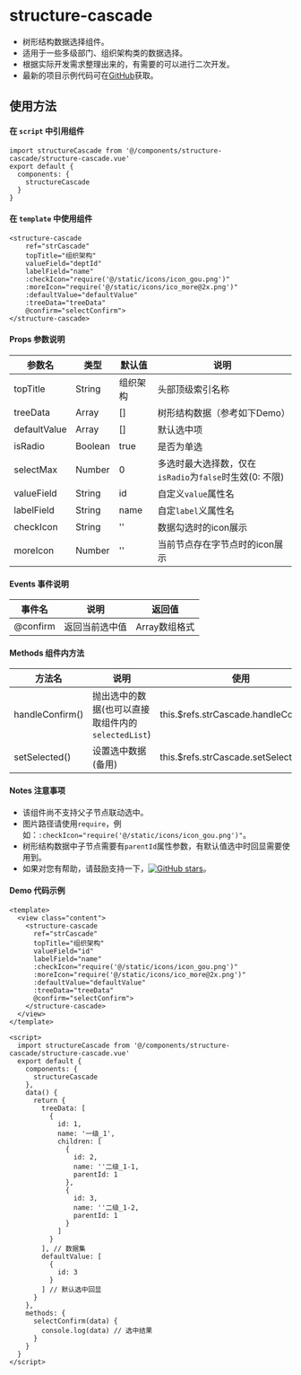 # structure-cascade

   - 树形结构数据选择组件。
   - 适用于一些多级部门、组织架构类的数据选择。
   - 根据实际开发需求整理出来的，有需要的可以进行二次开发。
   - 最新的项目示例代码可在[GitHub](https://github.com/JamyKing/structure-cascade)获取。

## 使用方法

#### 在 `script` 中引用组件

```
import structureCascade from '@/components/structure-cascade/structure-cascade.vue'
export default {
  components: {
    structureCascade
  }
}
```

#### 在 `template` 中使用组件

```
<structure-cascade
    ref="strCascade"
    topTitle="组织架构"
    valueField="deptId"
    labelField="name"
    :checkIcon="require('@/static/icons/icon_gou.png')"
    :moreIcon="require('@/static/icons/ico_more@2x.png')"
    :defaultValue="defaultValue"
    :treeData="treeData"
    @confirm="selectConfirm">
</structure-cascade>
```

#### Props 参数说明

| 参数名 | 类型 | 默认值 | 说明 |
| ------ | ------ | ------ | ------ |
| topTitle | String | 组织架构 | 头部顶级索引名称 |
| treeData | Array | [] | 树形结构数据（参考如下Demo） |
| defaultValue | Array | [] | 默认选中项 |
| isRadio | Boolean | true | 是否为单选 |
| selectMax | Number | 0 | 多选时最大选择数，仅在`isRadio`为`false`时生效(0: 不限) |
| valueField | String | id | 自定义`value`属性名 |
| labelField | String | name | 自定`label`义属性名 |
| checkIcon | String | '' | 数据勾选时的icon展示 |
| moreIcon | Number | '' | 当前节点存在字节点时的icon展示 |

#### Events 事件说明

| 事件名 | 说明 | 返回值 |
| ------ | ------ | ------ |
| @confirm | 返回当前选中值 | Array数组格式 |

#### Methods 组件内方法

| 方法名 | 说明 | 使用 |
| ------ | ------ | ------ |
| handleConfirm() | 抛出选中的数据(也可以直接取组件内的`selectedList`) | this.$refs.strCascade.handleConfirm() |
| setSelected() | 设置选中数据(备用) | this.$refs.strCascade.setSelected() |

#### Notes 注意事项

  - 该组件尚不支持父子节点联动选中。
  - 图片路径请使用`require`，例如：`:checkIcon="require('@/static/icons/icon_gou.png')"`。
  - 树形结构数据中子节点需要有`parentId`属性参数，有默认值选中时回显需要使用到。
  - 如果对您有帮助，请鼓励支持一下，[![GitHub stars](https://img.shields.io/github/stars/JamyKing/uni-load-refresh?style=falt)](https://github.com/JamyKing/uni-load-refresh)。

#### Demo 代码示例

```
<template>
  <view class="content">
    <structure-cascade
      ref="strCascade"
      topTitle="组织架构"
      valueField="id"
      labelField="name"
      :checkIcon="require('@/static/icons/icon_gou.png')"
      :moreIcon="require('@/static/icons/ico_more@2x.png')"
      :defaultValue="defaultValue"
      :treeData="treeData"
      @confirm="selectConfirm">
    </structure-cascade>
  </view>
</template>

<script>
  import structureCascade from '@/components/structure-cascade/structure-cascade.vue'
  export default {
    components: {
      structureCascade
    },
    data() {
      return {
        treeData: [
          {
            id: 1,
            name: '一级_1',
            children: [
              {
                id: 2,
                name: ''二级_1-1,
                parentId: 1
              },
              {
                id: 3,
                name: ''二级_1-2,
                parentId: 1
              }
            ]
          }
        ], // 数据集
        defaultValue: [
          {
            id: 3
          }
        ] // 默认选中回显
      }
    },
    methods: {
      selectConfirm(data) {
        console.log(data) // 选中结果
      }
    }
  }
</script>
```
